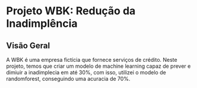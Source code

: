 # Projeto WBK: Redução da Inadimplência

## Visão Geral

A WBK é uma empresa fictícia que fornece serviços de crédito. Neste projeto, temos que criar um modelo de machine learning capaz de prever e dimiuir a inadimplecia em até 30%, com isso, utilizei o modelo de randomforest, conseguindo uma acuracia de 70%.
